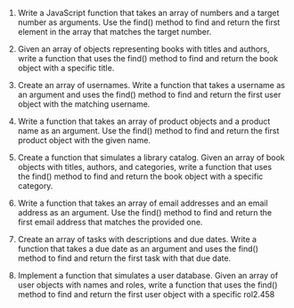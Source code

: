 1. Write a JavaScript function that takes an array of numbers and a target number as arguments. Use the find() method to find and return the first element in the array that matches the target number.

2. Given an array of objects representing books with titles and authors, write a function that uses the find() method to find and return the book object with a specific title.

3. Create an array of usernames. Write a function that takes a username as an argument and uses the find() method to find and return the first user object with the matching username.

4. Write a function that takes an array of product objects and a product name as an argument. Use the find() method to find and return the first product object with the given name.

5. Create a function that simulates a library catalog. Given an array of book objects with titles, authors, and categories, write a function that uses the find() method to find and return the book object with a specific category.

6. Write a function that takes an array of email addresses and an email address as an argument. Use the find() method to find and return the first email address that matches the provided one.

7. Create an array of tasks with descriptions and due dates. Write a function that takes a due date as an argument and uses the find() method to find and return the first task with that due date.

8. Implement a function that simulates a user database. Given an array of user objects with names and roles, write a function that uses the find() method to find and return the first user object with a specific rol2.458